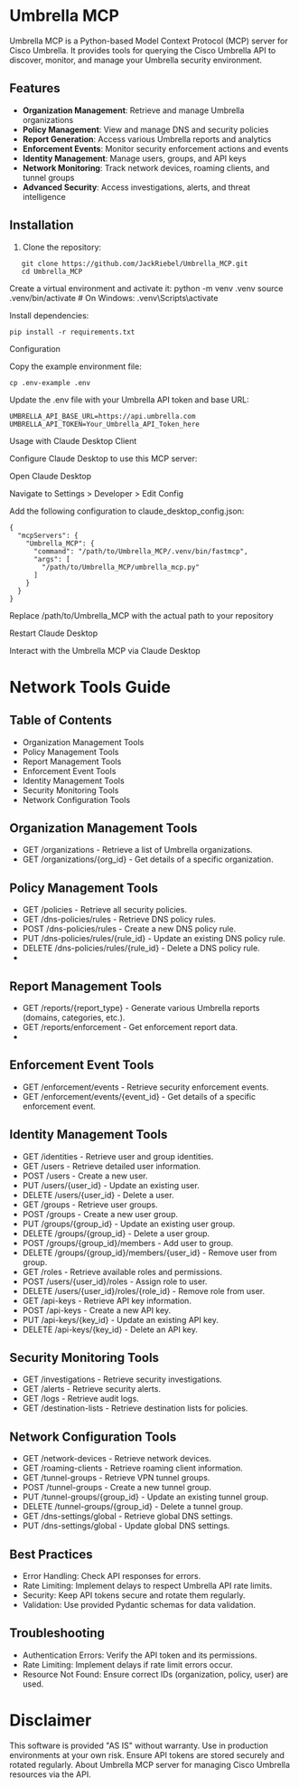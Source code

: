 # Umbrella MCP

Umbrella MCP is a Python-based Model Context Protocol (MCP) server for Cisco Umbrella. It provides tools for querying the Cisco Umbrella API to discover, monitor, and manage your Umbrella security environment.


## Features

- **Organization Management**: Retrieve and manage Umbrella organizations
- **Policy Management**: View and manage DNS and security policies
- **Report Generation**: Access various Umbrella reports and analytics
- **Enforcement Events**: Monitor security enforcement actions and events
- **Identity Management**: Manage users, groups, and API keys
- **Network Monitoring**: Track network devices, roaming clients, and tunnel groups
- **Advanced Security**: Access investigations, alerts, and threat intelligence

## Installation

1. Clone the repository:

```
   git clone https://github.com/JackRiebel/Umbrella_MCP.git
   cd Umbrella_MCP
```

Create a virtual environment and activate it:
python -m venv .venv
source .venv/bin/activate  # On Windows: .venv\Scripts\activate


Install dependencies:
```
pip install -r requirements.txt
```


Configuration

Copy the example environment file:
```
cp .env-example .env
```

Update the .env file with your Umbrella API token and base URL:
```
UMBRELLA_API_BASE_URL=https://api.umbrella.com
UMBRELLA_API_TOKEN=Your_Umbrella_API_Token_here
```


Usage with Claude Desktop Client

Configure Claude Desktop to use this MCP server:

Open Claude Desktop

Navigate to Settings > Developer > Edit Config

Add the following configuration to claude_desktop_config.json:
```
{
  "mcpServers": {
    "Umbrella_MCP": {
      "command": "/path/to/Umbrella_MCP/.venv/bin/fastmcp",
      "args": [
        "/path/to/Umbrella_MCP/umbrella_mcp.py"
      ]
    }
  }
}
```

Replace /path/to/Umbrella_MCP with the actual path to your repository



Restart Claude Desktop

Interact with the Umbrella MCP via Claude Desktop


# Network Tools Guide
## Table of Contents

- Organization Management Tools
- Policy Management Tools
- Report Management Tools
- Enforcement Event Tools
- Identity Management Tools
- Security Monitoring Tools
- Network Configuration Tools

## Organization Management Tools
- GET /organizations - Retrieve a list of Umbrella organizations.
- GET /organizations/{org_id} - Get details of a specific organization.
  
## Policy Management Tools
- GET /policies - Retrieve all security policies.
- GET /dns-policies/rules - Retrieve DNS policy rules.
- POST /dns-policies/rules - Create a new DNS policy rule.
- PUT /dns-policies/rules/{rule_id} - Update an existing DNS policy rule.
- DELETE /dns-policies/rules/{rule_id} - Delete a DNS policy rule.
- 
## Report Management Tools
- GET /reports/{report_type} - Generate various Umbrella reports (domains, categories, etc.).
- GET /reports/enforcement - Get enforcement report data.
- 
## Enforcement Event Tools
- GET /enforcement/events - Retrieve security enforcement events.
- GET /enforcement/events/{event_id} - Get details of a specific enforcement event.

## Identity Management Tools
- GET /identities - Retrieve user and group identities.
- GET /users - Retrieve detailed user information.
- POST /users - Create a new user.
- PUT /users/{user_id} - Update an existing user.
- DELETE /users/{user_id} - Delete a user.
- GET /groups - Retrieve user groups.
- POST /groups - Create a new user group.
- PUT /groups/{group_id} - Update an existing user group.
- DELETE /groups/{group_id} - Delete a user group.
- POST /groups/{group_id}/members - Add user to group.
- DELETE /groups/{group_id}/members/{user_id} - Remove user from group.
- GET /roles - Retrieve available roles and permissions.
- POST /users/{user_id}/roles - Assign role to user.
- DELETE /users/{user_id}/roles/{role_id} - Remove role from user.
- GET /api-keys - Retrieve API key information.
- POST /api-keys - Create a new API key.
- PUT /api-keys/{key_id} - Update an existing API key.
- DELETE /api-keys/{key_id} - Delete an API key.
  
## Security Monitoring Tools
- GET /investigations - Retrieve security investigations.
- GET /alerts - Retrieve security alerts.
- GET /logs - Retrieve audit logs.
- GET /destination-lists - Retrieve destination lists for policies.
  
## Network Configuration Tools
- GET /network-devices - Retrieve network devices.
- GET /roaming-clients - Retrieve roaming client information.
- GET /tunnel-groups - Retrieve VPN tunnel groups.
- POST /tunnel-groups - Create a new tunnel group.
- PUT /tunnel-groups/{group_id} - Update an existing tunnel group.
- DELETE /tunnel-groups/{group_id} - Delete a tunnel group.
- GET /dns-settings/global - Retrieve global DNS settings.
- PUT /dns-settings/global - Update global DNS settings.
  
## Best Practices
- Error Handling: Check API responses for errors.
- Rate Limiting: Implement delays to respect Umbrella API rate limits.
- Security: Keep API tokens secure and rotate them regularly.
- Validation: Use provided Pydantic schemas for data validation.

## Troubleshooting
- Authentication Errors: Verify the API token and its permissions.
- Rate Limiting: Implement delays if rate limit errors occur.
- Resource Not Found: Ensure correct IDs (organization, policy, user) are used.

# Disclaimer
This software is provided "AS IS" without warranty. Use in production environments at your own risk. Ensure API tokens are stored securely and rotated regularly.
About
Umbrella MCP server for managing Cisco Umbrella resources via the API.
